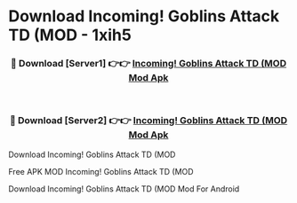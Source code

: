 # Download Incoming! Goblins Attack TD (MOD - 1xih5



<div align="center">
<h3>🔴 Download [Server1] 👉👉 <a href="https://momento.my/?title=Incoming!_Goblins_Attack_TD_(MOD">Incoming! Goblins Attack TD (MOD Mod Apk</a></h3><br>

<h3>🔴 Download [Server2] 👉👉 <a href="https://momento.my/?title=Incoming!_Goblins_Attack_TD_(MOD">Incoming! Goblins Attack TD (MOD Mod Apk</a></h3>
</div>



Download Incoming! Goblins Attack TD (MOD 

Free APK MOD Incoming! Goblins Attack TD (MOD 

Download Incoming! Goblins Attack TD (MOD Mod For Android
